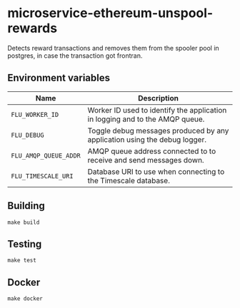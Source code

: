 
# microservice-ethereum-unspool-rewards

Detects reward transactions and removes them from the spooler pool in postgres, in case the transaction got frontran.

## Environment variables

|             Name             |                                  Description
|------------------------------|------------------------------------------------------------------------------|
| `FLU_WORKER_ID`              | Worker ID used to identify the application in logging and to the AMQP queue. |
| `FLU_DEBUG`                  | Toggle debug messages produced by any application using the debug logger.    |
| `FLU_AMQP_QUEUE_ADDR`        | AMQP queue address connected to to receive and send messages down.           |
| `FLU_TIMESCALE_URI`          | Database URI to use when connecting to the Timescale database.               |

## Building

    make build

## Testing

    make test

## Docker

    make docker
